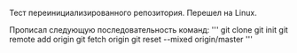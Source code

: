 Тест переинициализированного репозитория. Перешел на Linux.

Прописал следующую последовательность команд:
'''
git clone <url>
git init
git remote add origin <url> 
git fetch origin
git reset --mixed origin/master
'''
